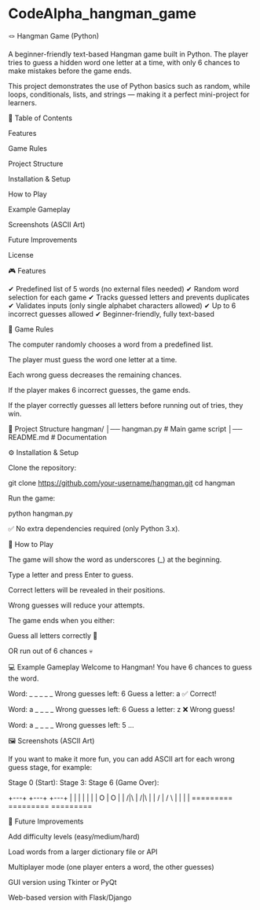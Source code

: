 # CodeAlpha_hangman_game
🪢 Hangman Game (Python)

A beginner-friendly text-based Hangman game built in Python.
The player tries to guess a hidden word one letter at a time, with only 6 chances to make mistakes before the game ends.

This project demonstrates the use of Python basics such as random, while loops, conditionals, lists, and strings — making it a perfect mini-project for learners.

📖 Table of Contents

Features

Game Rules

Project Structure

Installation & Setup

How to Play

Example Gameplay

Screenshots (ASCII Art)

Future Improvements

License

🎮 Features

✔ Predefined list of 5 words (no external files needed)
✔ Random word selection for each game
✔ Tracks guessed letters and prevents duplicates
✔ Validates inputs (only single alphabet characters allowed)
✔ Up to 6 incorrect guesses allowed
✔ Beginner-friendly, fully text-based

📝 Game Rules

The computer randomly chooses a word from a predefined list.

The player must guess the word one letter at a time.

Each wrong guess decreases the remaining chances.

If the player makes 6 incorrect guesses, the game ends.

If the player correctly guesses all letters before running out of tries, they win.

📂 Project Structure
hangman/
│── hangman.py    # Main game script
│── README.md     # Documentation

⚙ Installation & Setup

Clone the repository:

git clone https://github.com/your-username/hangman.git
cd hangman


Run the game:

python hangman.py


✅ No extra dependencies required (only Python 3.x).

🎲 How to Play

The game will show the word as underscores (_) at the beginning.

Type a letter and press Enter to guess.

Correct letters will be revealed in their positions.

Wrong guesses will reduce your attempts.

The game ends when you either:

Guess all letters correctly 🎉

OR run out of 6 chances 💀

💻 Example Gameplay
Welcome to Hangman!
You have 6 chances to guess the word.

Word:  _ _ _ _ _
Wrong guesses left: 6
Guess a letter: a
✅ Correct!

Word:  a _ _ _ _
Wrong guesses left: 6
Guess a letter: z
❌ Wrong guess!

Word:  a _ _ _ _
Wrong guesses left: 5
...

🖼 Screenshots (ASCII Art)

If you want to make it more fun, you can add ASCII art for each wrong guess stage, for example:

Stage 0 (Start):       Stage 3:           Stage 6 (Game Over):

  +---+                +---+              +---+
  |   |                |   |              |   |
      |                O   |              O   |
      |               /|\  |             /|\  |
      |               /    |             / \  |
      |                    |                  |
=========            =========          =========

🚀 Future Improvements

Add difficulty levels (easy/medium/hard)

Load words from a larger dictionary file or API

Multiplayer mode (one player enters a word, the other guesses)

GUI version using Tkinter or PyQt

Web-based version with Flask/Django
